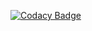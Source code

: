 
[![Codacy Badge](https://api.codacy.com/project/badge/Grade/f1284ea0ec7349c58f0cfc01b338eb44)](https://app.codacy.com/manual/justiceserv/magicjipange?utm_source=github.com&utm_medium=referral&utm_content=justiceserv/magicjipange&utm_campaign=Badge_Grade_Dashboard)

